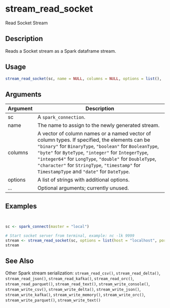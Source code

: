 # stream_read_socket


Read Socket Stream




## Description

Reads a Socket stream as a Spark dataframe stream.





## Usage
```r
stream_read_socket(sc, name = NULL, columns = NULL, options = list(), ...)
```




## Arguments


Argument      |Description
------------- |----------------
sc | A ``spark_connection``.
name | The name to assign to the newly generated stream.
columns | A vector of column names or a named vector of column types. If specified, the elements can be ``"binary"`` for ``BinaryType``, ``"boolean"`` for ``BooleanType``, ``"byte"`` for ``ByteType``, ``"integer"`` for ``IntegerType``, ``"integer64"`` for ``LongType``, ``"double"`` for ``DoubleType``, ``"character"`` for ``StringType``, ``"timestamp"`` for ``TimestampType`` and ``"date"`` for ``DateType``.
options | A list of strings with additional options.
... | Optional arguments; currently unused.






## Examples

```r


sc <- spark_connect(master = "local")

# Start socket server from terminal, example: nc -lk 9999
stream <- stream_read_socket(sc, options = list(host = "localhost", port = 9999))
stream

```






## See Also

Other Spark stream serialization: 
`stream_read_csv()`,
`stream_read_delta()`,
`stream_read_json()`,
`stream_read_kafka()`,
`stream_read_orc()`,
`stream_read_parquet()`,
`stream_read_text()`,
`stream_write_console()`,
`stream_write_csv()`,
`stream_write_delta()`,
`stream_write_json()`,
`stream_write_kafka()`,
`stream_write_memory()`,
`stream_write_orc()`,
`stream_write_parquet()`,
`stream_write_text()`



